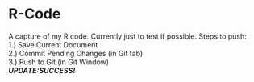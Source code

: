 # R-Code
A capture of my R code.
Currently just to test if possible.
Steps to push:<Br>
1.) Save Current Document<br>
2.) Commit Pending Changes (in Git tab)<br>
3.) Push to Git (in Git Window)<br>
***UPDATE:SUCCESS!***
